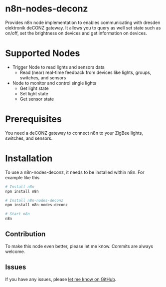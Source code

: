 # n8n-nodes-deconz
Provides n8n node implementation to enables communicating with dresden elektronik deCONZ gateway. It allows you to query as well set state such as on/off, set the brightness on devices and get information on devices.

# Supported Nodes
* Trigger Node to read lights and sensors data
  * Read (near) real-time feedback from devices like lights, groups, switches, and sensors
* Node to monitor and control single lights
  * Get light state
  * Set light state
  * Get sensor state

# Prerequisites
You need a deCONZ gateway to connect n8n to your ZigBee lights, switches, and sensors.

# Installation

To use a n8n-nodes-deconz, it needs to be installed within n8n. For example like this

```bash
# Install n8n
npm install n8n

# Install n8n-nodes-deconz
npm install n8n-nodes-deconz

# Start n8n
n8n
```

## Contribution

To make this node even better, please let me know. Commits are always welcome. 

## Issues

If you have any issues, please [let me know on GitHub](https://github.com/ajin/n8n-nodes-deconz/issues).